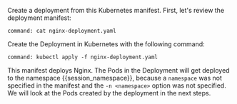 Create a deployment from this Kubernetes manifest. First, let's review the deployment manifest:

```terminal:execute
command: cat nginx-deployment.yaml
```

Create the Deployment in Kubernetes with the following command:

```terminal:execute
command: kubectl apply -f nginx-deployment.yaml
```

This manifest deploys Nginx.
The Pods in the Deployment will get deployed to the namespace {{session_namespace}}, because a `namespace` was not specified in the manifest and the `-n <namespace>` option was not specified.
We will look at the Pods created by the deployment in the next steps.
